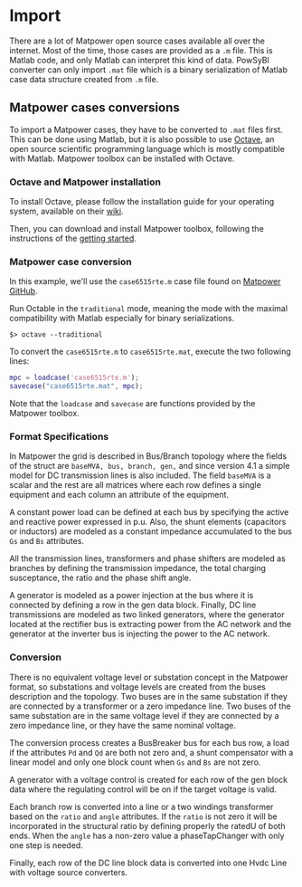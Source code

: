 # Import
There are a lot of Matpower open source cases available all over the internet. Most of the time, those cases are provided as a `.m` file. This is Matlab code, and only Matlab can interpret this kind of data. PowSyBl converter can only import `.mat` file which is a binary serialization of Matlab case data structure created from `.m` file.

## Matpower cases conversions
To import a Matpower cases, they have to be converted to `.mat` files first. This can be done using Matlab, but it is also possible to use [Octave](https://www.gnu.org/software/octave/), an open source scientific programming language which is mostly compatible with Matlab. Matpower toolbox can be installed with Octave.

### Octave and Matpower installation
To install Octave, please follow the installation guide for your operating system, available on their [wiki](https://wiki.octave.org/Category:Installation).

Then, you can download and install Matpower toolbox, following the instructions of the [getting started](https://matpower.org/about/get-started/).

### Matpower case conversion
In this example, we'll use the `case6515rte.m` case file found on [Matpower GitHub](https://github.com/MATPOWER/matpower/blob/master/data/case6515rte.m).

Run Octable in the `traditional` mode, meaning the mode with the maximal compatibility with Matlab especially for binary serializations.
```shell
$> octave --traditional
```

To convert the `case6515rte.m` to `case6515rte.mat`, execute the two following lines:
```matlab
mpc = loadcase('case6515rte.m');
savecase("case6515rte.mat", mpc);
```
Note that the `loadcase` and `savecase` are functions provided by the Matpower toolbox.
 
### Format Specifications

In Matpower the grid is described in Bus/Branch topology where the fields of the struct are `baseMVA, bus, branch, gen,`
and since version 4.1 a simple model for DC transmission lines is also included. The field `baseMVA` is a scalar and the 
rest are all matrices where each row defines a single equipment and each column an attribute of the equipment.

A constant power load can be defined at each bus by specifying the active and reactive power expressed in p.u. Also, the shunt
elements (capacitors or inductors) are modeled as a constant impedance accumulated to the bus `Gs` and `Bs` attributes.

All the transmission lines, transformers and phase shifters are modeled as branches by defining the transmission impedance,
the total charging susceptance, the ratio and the phase shift angle. 

A generator is modeled as a power injection at the bus where it is connected by defining a row in the gen data block. Finally, 
DC line transmissions are modeled as two linked generators, where the generator located at the rectifier bus is extracting power
from the AC network and the generator at the inverter bus is injecting the power to the AC network.

### Conversion

There is no equivalent voltage level or substation concept in the Matpower format, so substations and voltage levels are created 
from the buses description and the topology. Two buses are in the same substation if they are connected by a transformer or a zero impedance line. 
Two buses of the same substation are in the same voltage level if they are connected by a zero impedance line, or they have the same nominal voltage.

The conversion process creates a BusBreaker bus for each bus row, a load if the attributes `Pd` and `Qd` are both not zero and, a shunt compensator
with a linear model and only one block count when `Gs` and `Bs` are not zero.

A generator with a voltage control is created for each row of the gen block data where the regulating control will be on if the 
target voltage is valid.

Each branch row is converted into a line or a two windings transformer based on the `ratio` and `angle` attributes. If the `ratio`
is not zero it will be incorporated in the structural ratio by defining properly the ratedU of both ends. When the `angle` has a
non-zero value a phaseTapChanger with only one step is needed. 

Finally, each row of the DC line block data is converted into one Hvdc Line with voltage source converters. 

